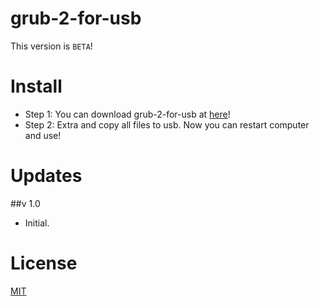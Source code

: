 # grub-2-for-usb
This version is `BETA`!

# Install
* Step 1: You can download grub-2-for-usb at [here](https://github.com/torn4dom4n/grub-2-for-usb/archive/master.zip)!
* Step 2: Extra and copy all files to usb. Now you can restart computer and use!

# Updates
##v 1.0
  * Initial.

# License
[MIT](https://opensource.org/licenses/MIT)
